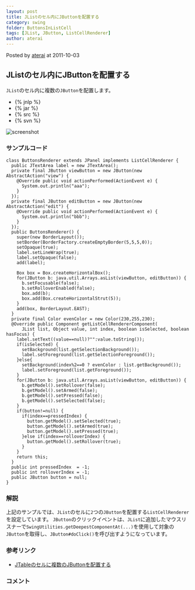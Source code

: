 ```yaml
---
layout: post
title: JListのセル内にJButtonを配置する
category: swing
folder: ButtonsInListCell
tags: [JList, JButton, ListCellRenderer]
author: aterai
---
```


Posted by [aterai](http://terai.xrea.jp/aterai.html) at 2011-10-03

## JListのセル内にJButtonを配置する
`JList`のセル内に複数の`JButton`を配置します。

- {% jnlp %}
- {% jar %}
- {% src %}
- {% svn %}

<!-- dummy comment line for breaking list -->

![screenshot](https://lh3.googleusercontent.com/-j4_Xv9F17Jc/TolDAZSkQUI/AAAAAAAABDU/GK_sK9k5aJE/s800/ButtonsInListCell.png)

### サンプルコード
<pre class="prettyprint"><code>class ButtonsRenderer extends JPanel implements ListCellRenderer {
  public JTextArea label = new JTextArea();
  private final JButton viewButton = new JButton(new AbstractAction("view") {
    @Override public void actionPerformed(ActionEvent e) {
      System.out.println("aaa");
    }
  });
  private final JButton editButton = new JButton(new AbstractAction("edit") {
    @Override public void actionPerformed(ActionEvent e) {
      System.out.println("bbb");
    }
  });
  public ButtonsRenderer() {
    super(new BorderLayout());
    setBorder(BorderFactory.createEmptyBorder(5,5,5,0));
    setOpaque(true);
    label.setLineWrap(true);
    label.setOpaque(false);
    add(label);

    Box box = Box.createHorizontalBox();
    for(JButton b: java.util.Arrays.asList(viewButton, editButton)) {
      b.setFocusable(false);
      b.setRolloverEnabled(false);
      box.add(b);
      box.add(Box.createHorizontalStrut(5));
    }
    add(box, BorderLayout.EAST);
  }
  private final Color evenColor = new Color(230,255,230);
  @Override public Component getListCellRendererComponent(
      JList list, Object value, int index, boolean isSelected, boolean hasFocus) {
    label.setText((value==null)?"":value.toString());
    if(isSelected) {
      setBackground(list.getSelectionBackground());
      label.setForeground(list.getSelectionForeground());
    }else{
      setBackground(index%2==0 ? evenColor : list.getBackground());
      label.setForeground(list.getForeground());
    }
    for(JButton b: java.util.Arrays.asList(viewButton, editButton)) {
      b.getModel().setRollover(false);
      b.getModel().setArmed(false);
      b.getModel().setPressed(false);
      b.getModel().setSelected(false);
    }
    if(button!=null) {
      if(index==pressedIndex) {
        button.getModel().setSelected(true);
        button.getModel().setArmed(true);
        button.getModel().setPressed(true);
      }else if(index==rolloverIndex) {
        button.getModel().setRollover(true);
      }
    }
    return this;
  }
  public int pressedIndex  = -1;
  public int rolloverIndex = -1;
  public JButton button = null;
}
</code></pre>

### 解説
上記のサンプルでは、`JList`のセルに`2`つの`JButton`を配置する`ListCellRenderer`を設定しています。
`JButton`のクリックイベントは、`JList`に追加したマウスリスナーで`SwingUtilities.getDeepestComponentAt(...)`を使用して対象の`JButton`を取得し、`JButton#doClick()`を呼び出すようになっています。

### 参考リンク
- [JTableのセルに複数のJButtonを配置する](http://terai.xrea.jp/Swing/MultipleButtonsInTableCell.html)

<!-- dummy comment line for breaking list -->

### コメント

